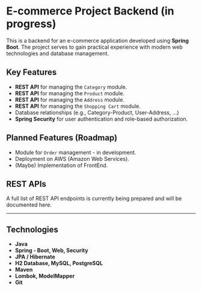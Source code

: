 # E-commerce Project Backend (in progress)

This is a backend for an e-commerce application developed using **Spring Boot**. The project serves to gain practical experience with modern web technologies and database management.

## Key Features
* **REST API** for managing the `Category` module.
* **REST API** for managing the `Product` module.
* **REST API** for managing the `Address` module.
* **REST API** for managing the `Shopping Cart` module.
* Database relationships (e.g., Category-Product, User-Address, ...)
* **Spring Security** for user authentication and role-based authorization.

## Planned Features (Roadmap)
* Module for `Order` management - in development.
* Deployment on AWS (Amazon Web Services).
* (Maybe) Implementation of FrontEnd.

## REST APIs
A full list of REST API endpoints is currently being prepared and will be documented here.

---

## Technologies
* **Java**
* **Spring - Boot, Web, Security**
* **JPA / Hibernate**
* **H2 Database, MySQL, PostgreSQL**
* **Maven**
* **Lombok, ModelMapper**
* **Git**
